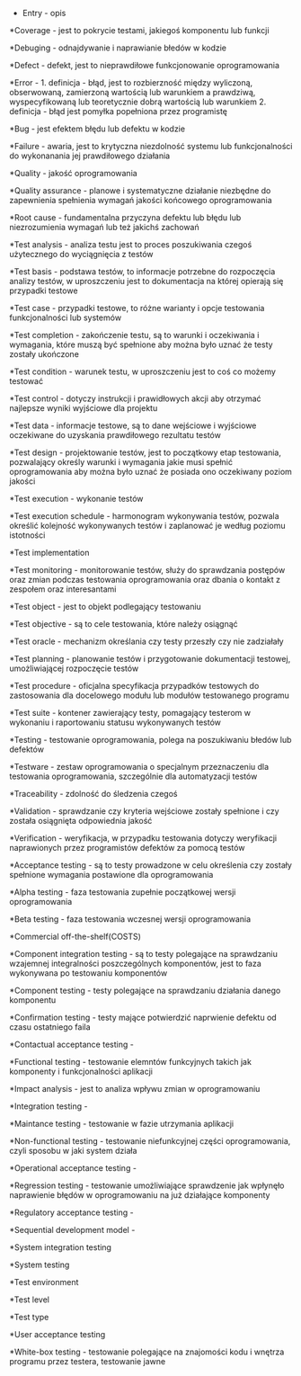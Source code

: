 * Entry - opis

*Coverage - jest to pokrycie testami, jakiegoś komponentu lub funkcji

*Debuging - odnajdywanie i naprawianie błedów w kodzie

*Defect - defekt, jest to nieprawdiłowe funkcjonowanie oprogramowania

*Error - 1. definicja - błąd, jest to rozbierzność między wyliczoną, obserwowaną, zamierzoną wartością lub warunkiem a prawdziwą, wyspecyfikowaną lub teoretycznie dobrą wartością lub warunkiem
			2. definicja - błąd jest pomyłka popełniona przez programistę

*Bug - jest efektem błędu lub defektu w kodzie

*Failure - awaria, jest to krytyczna niezdolność systemu lub funkcjonalności do wykonanania jej prawdiłowego działania

*Quality - jakość oprogramowania

*Quality assurance - planowe i systematyczne działanie niezbędne do zapewnienia spełnienia wymagań jakości końcowego oprogramowania

*Root cause - fundamentalna przyczyna defektu lub błędu lub niezrozumienia wymagań lub też jakichś zachowań

*Test analysis - analiza testu jest to proces poszukiwania czegoś użytecznego do wyciągnięcia z testów

*Test basis - podstawa testów, to informacje potrzebne do rozpoczęcia analizy testów, w uproszczeniu jest to dokumentacja na której opierają się przypadki testowe

*Test case - przypadki testowe, to różne warianty i opcje testowania funkcjonalności lub systemów

*Test completion - zakończenie testu, są to warunki i oczekiwania i wymagania, które muszą być spełnione aby można było uznać że testy zostały ukończone

*Test condition - warunek testu, w uproszczeniu jest to coś co możemy testować

*Test control - dotyczy instrukcji i prawidłowych akcji aby otrzymać najlepsze wyniki wyjściowe dla projektu

*Test data - informacje testowe, są to dane wejściowe i wyjściowe oczekiwane do uzyskania prawdiłowego rezultatu testów

*Test design - projektowanie testów, jest to początkowy etap testowania, pozwalający określy warunki i wymagania jakie musi spełnić oprogramowania aby można było uznać że posiada ono oczekiwany poziom jakości

*Test execution - wykonanie testów

*Test execution schedule - harmonogram wykonywania testów, pozwala określić kolejność wykonywanych testów i zaplanować je według poziomu istotności

*Test implementation

*Test monitoring - monitorowanie testów, służy do sprawdzania postępów oraz zmian podczas testowania oprogramowania oraz dbania o kontakt z zespołem oraz interesantami

*Test object - jest to objekt podlegający testowaniu

*Test objective - są to cele testowania, które należy osiągnąć

*Test oracle - mechanizm określania czy testy przeszły czy nie zadziałały

*Test planning - planowanie testów i przygotowanie dokumentacji testowej, umożliwiającej rozpoczęcie testów

*Test procedure - oficjalna specyfikacja przypadków testowych do zastosowania dla docelowego modułu lub modułów testowanego programu

*Test suite - kontener zawierający testy, pomagający testerom w wykonaniu i raportowaniu statusu wykonywanych testów

*Testing - testowanie oprogramowania, polega na poszukiwaniu błedów lub defektów

*Testware - zestaw oprogramowania o specjalnym przeznaczeniu dla testowania oprogramowania, szczególnie dla automatyzacji testów

*Traceability - zdolność do śledzenia czegoś

*Validation - sprawdzanie czy kryteria wejściowe zostały spełnione i czy została osiągnięta odpowiednia jakość

*Verification - weryfikacja, w przypadku testowania dotyczy weryfikacji naprawionych przez programistów defektów za pomocą testów

*Acceptance testing - są to testy prowadzone w celu określenia czy zostały spełnione wymagania postawione dla oprogramowania

*Alpha testing - faza testowania zupełnie początkowej wersji oprogramowania

*Beta testing - faza testowania wczesnej wersji oprogramowania

*Commercial off-the-shelf(COSTS)

*Component integration testing - są to testy polegające na sprawdzaniu wzajemnej integralności poszczególnych komponentów, jest to faza wykonywana po testowaniu komponentów

*Component testing - testy polegające na sprawdzaniu działania danego komponentu

*Confirmation testing - testy mające potwierdzić naprwienie defektu od czasu ostatniego faila

*Contactual acceptance testing - 

*Functional testing - testowanie elemntów funkcyjnych takich jak komponenty i funkcjonalności aplikacji

*Impact analysis - jest to analiza wpływu zmian w oprogramowaniu

*Integration testing - 

*Maintance testing - testowanie w  fazie utrzymania aplikacji

*Non-functional testing - testowanie niefunkcyjnej części oprogramowania, czyli sposobu w jaki system działa

*Operational acceptance testing -

*Regression testing - testowanie umożliwiające sprawdzenie jak wpłynęło naprawienie błędów w oprogramowaniu na już działające komponenty

*Regulatory acceptance testing -

*Sequential development model -

*System integration testing

*System testing

*Test environment

*Test level

*Test type

*User acceptance testing

*White-box testing - testowanie polegające na znajomości kodu i wnętrza programu przez testera, testowanie jawne